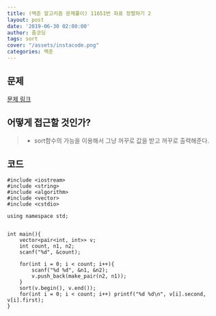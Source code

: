 ```yaml
---
title: (백준 알고리즘 문제풀이) 11651번 좌표 정렬하기 2
layout: post
date: '2019-06-30 02:00:00'
author: 줌코딩
tags: sort
cover: "/assets/instacode.png"
categories: 백준
---
```


## 문제

[문제 링크](https://www.acmicpc.net/problem/11651)

## 어떻게 접근할 것인가?

>* sort함수의 가능을 이용해서 그냥 꺼꾸로 값을 받고 꺼꾸로 출력해준다.

## 코드

    #include <iostream>
    #include <string>
    #include <algorithm>
    #include <vector>
    #include <cstdio>

    using namespace std;


    int main(){
        vector<pair<int, int>> v;
        int count, n1, n2;
        scanf("%d", &count);

        for(int i = 0; i < count; i++){
            scanf("%d %d", &n1, &n2);
            v.push_back(make_pair(n2, n1));
        }
        sort(v.begin(), v.end());
        for(int i = 0; i < count; i++) printf("%d %d\n", v[i].second, v[i].first);
    }



